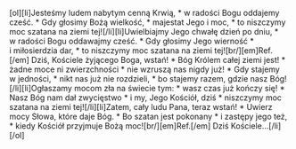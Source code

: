 [ol][li]Jesteśmy ludem nabytym cenną Krwią, * w radości Bogu oddajemy cześć. * Gdy głosimy Bożą wielkość, * majestat Jego i moc, * to niszczymy moc szatana na ziemi tej![/li][li]Uwielbiajmy Jego chwałę dzień po dniu, * w radości Bogu oddawajmy cześć. * Gdy głosimy Jego wierność * i miłosierdzia dar, * to niszczymy moc szatana na ziemi tej![br/][em]Ref.[/em] Dziś, Kościele żyjącego Boga, wstań! * Bóg Królem całej ziemi jest! * żadne moce ni zwierzchności * nie wzruszą nas nigdy już! * Gdy stajemy w jedności, * nikt nas już nie rozdzieli, * bo stajemy razem, gdzie nasz Bóg![/li][li]Ogłaszamy mocom zła na świecie tym: * wasz czas już kończy się! * Nasz Bóg nam dał zwycięstwo * i my, Jego Kościół, dziś * niszczymy moc szatana na ziemi tej![/li][li]Zatem, cały ludu Pana, teraz wstań! * Uwierz mocy Słowa, które daje Bóg. * Bo szatan jest pokonany * i zastępy jego też, * kiedy Kościół przyjmuje Bożą moc![br/][em]Ref.[/em] Dziś Kościele...[/li][/ol]